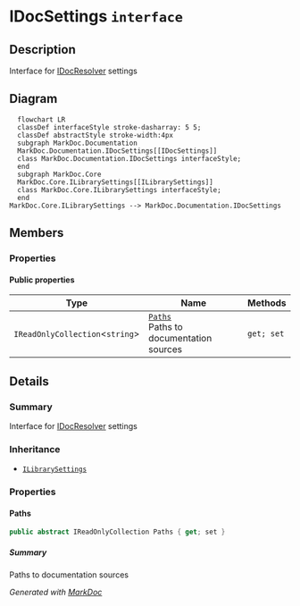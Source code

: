 # IDocSettings `interface`

## Description
Interface for [IDocResolver](./IDocResolver.md) settings

## Diagram
```mermaid
  flowchart LR
  classDef interfaceStyle stroke-dasharray: 5 5;
  classDef abstractStyle stroke-width:4px
  subgraph MarkDoc.Documentation
  MarkDoc.Documentation.IDocSettings[[IDocSettings]]
  class MarkDoc.Documentation.IDocSettings interfaceStyle;
  end
  subgraph MarkDoc.Core
  MarkDoc.Core.ILibrarySettings[[ILibrarySettings]]
  class MarkDoc.Core.ILibrarySettings interfaceStyle;
  end
MarkDoc.Core.ILibrarySettings --> MarkDoc.Documentation.IDocSettings
```

## Members
### Properties
#### Public  properties
| Type | Name | Methods |
| --- | --- | --- |
| `IReadOnlyCollection`&lt;`string`&gt; | [`Paths`](markdoc/documentation/IDocSettings.md#paths)<br>Paths to documentation sources | `get; set` |

## Details
### Summary
Interface for [IDocResolver](./IDocResolver.md) settings

### Inheritance
 - [
`ILibrarySettings`
](../core/ILibrarySettings.md)

### Properties
#### Paths
```csharp
public abstract IReadOnlyCollection Paths { get; set }
```
##### Summary
Paths to documentation sources

*Generated with* [*MarkDoc*](https://github.com/hailstorm75/MarkDoc.Core)
